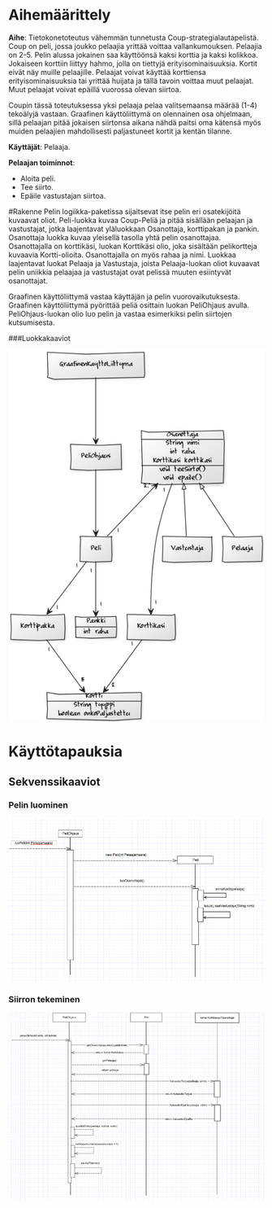 # Aihemäärittely
**Aihe**: Tietokonetoteutus vähemmän tunnetusta Coup-strategialautapelistä.
Coup on peli, jossa joukko pelaajia yrittää voittaa vallankumouksen.
Pelaajia on 2-5. Pelin alussa jokainen saa käyttöönsä kaksi korttia ja kaksi kolikkoa.
Jokaiseen korttiin liittyy hahmo, jolla on tiettyjä erityisominaisuuksia. Kortit eivät näy muille pelaajille.
Pelaajat voivat käyttää korttiensa erityisominaisuuksia tai yrittää huijata ja tällä tavoin voittaa muut pelaajat. Muut pelaajat voivat epäillä vuorossa olevan siirtoa.

Coupin tässä toteutuksessa yksi pelaaja pelaa valitsemaansa määrää (1-4) tekoälyjä vastaan.
Graafinen käyttöliittymä on olennainen osa ohjelmaan, sillä pelaajan pitää jokaisen siirtonsa aikana nähdä paitsi oma kätensä myös muiden pelaajien mahdollisesti paljastuneet kortit ja kentän tilanne.

**Käyttäjät**: Pelaaja.

**Pelaajan toiminnot**: 
* Aloita peli.
* Tee siirto.
* Epäile vastustajan siirtoa.


#Rakenne
Pelin logiikka-paketissa sijaitsevat itse pelin eri osatekijöitä kuvaavat oliot. Peli-luokka kuvaa
Coup-Peliä ja pitää sisällään pelaajan ja vastustajat, jotka laajentavat yläluokkaan Osanottaja,
korttipakan ja pankin. Osanottaja luokka kuvaa yleisellä tasolla yhtä pelin osanottajaa. Osanottajalla
on korttikäsi, luokan Korttikäsi olio, joka sisältään pelikortteja kuvaavia Kortti-olioita. Osanottajalla on myös rahaa ja nimi. Luokkaa laajentavat luokat Pelaaja ja Vastustaja, joista
Pelaaja-luokan oliot kuvaavat pelin uniikkia pelaajaa ja vastustajat ovat pelissä muuten esiintyvät osanottajat.

Graafinen käyttöliittymä vastaa käyttäjän ja pelin vuorovaikutuksesta. Graafinen käyttöliittymä pyörittää peliä osittain luokan PeliOhjaus avulla. PeliOhjaus-luokan olio luo pelin ja vastaa esimerkiksi pelin siirtojen kutsumisesta.
 
###Luokkakaaviot

![Luokkakaavio](luokkakaavio.png)

# Käyttötapauksia
## Sekvenssikaaviot
### Pelin luominen
![Luo Peli](luoPeli-sekvenssikaavio.png)

### Siirron tekeminen
![Tee siirto](pelaaSiirto-sekvenssikaavio.png)
